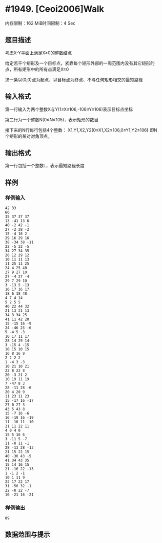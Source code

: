 # #1949. [Ceoi2006]Walk

内存限制：162 MiB时间限制：4 Sec

## 题目描述

考虑X-Y平面上满足X≥0的整数结点

给定若干个矩形及一个目标点，紧靠每个矩形外部的一周范围内没有其它矩形的点，所有矩形中的所有点满足X≥0

求一条以(0,0)点为起点，以目标点为终点、不与任何矩形相交的最短路径

## 输入格式

第一行输入为两个整数X与Y(1≤X≤106,-106≤Y≤106)表示目标点坐标

第二行为一个整数N(0≤N≤105)，表示矩形的数目

接下来的N行每行包括4个整数：
X1,Y1,X2,Y2(0≤X1,X2≤106,0≤Y1,Y2≤106)
即N个矩形的某对对角顶点。

## 输出格式

第一行包括一个整数L，表示最短路径长度

## 样例

### 样例输入

    
    42 33
    66
    35 37 37 37
    13 -41 13 6
    40 -2 42 -1
    27 -2 28 -2
    15 -4 16 2
    29 16 29 16
    38 -34 38 -11
    22 -5 22 -5
    34 27 34 35
    28 12 29 12
    10 11 11 13
    11 25 11 25
    24 4 25 40
    27 9 27 10
    27 -4 27 -4
    29 7 29 10
    3 -13 5 -13
    16 17 16 17
    18 6 18 48
    4 7 4 14
    5 2 5 5
    40 22 44 32
    21 13 21 13
    34 3 34 25
    41 11 42 20
    15 -15 16 -9
    24 -46 25 -6
    5 -4 5 -3
    10 17 11 17
    28 14 29 14
    3 -15 4 -15
    10 15 10 15
    16 8 16 9
    2 2 2 2
    1 -4 3 -3
    10 21 10 21
    22 8 22 8
    20 -3 21 2
    10 19 11 19
    7 -47 8 3
    28 -11 28 -6
    20 4 20 9
    11 23 11 23
    15 -17 16 -17
    27 0 27 3
    43 5 43 8
    15 -7 16 -6
    16 -19 16 -19
    11 -10 11 -10
    21 11 22 11
    4 0 4 0
    15 5 16 6
    3 -11 5 -7
    11 -8 11 -1
    28 -13 28 -13
    21 15 22 15
    40 -30 43 -5
    41 34 43 35
    15 14 16 15
    21 -16 22 -13
    1 -1 2 -1
    10 1 11 9
    22 17 22 17
    31 -50 32 -1
    22 -8 22 -7
    16 -21 16 -21
    
    

### 样例输出

    
    89
    
    

## 数据范围与提示
